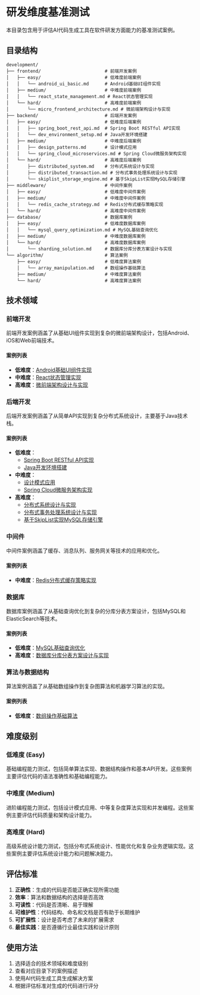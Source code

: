 # 研发维度基准测试

本目录包含用于评估AI代码生成工具在软件研发方面能力的基准测试案例。

## 目录结构

```
development/
├── frontend/                        # 前端开发案例
│   ├── easy/                        # 低难度前端案例
│   │   └── android_ui_basic.md      # Android基础UI组件实现
│   ├── medium/                      # 中难度前端案例
│   │   └── react_state_management.md # React状态管理实现
│   └── hard/                        # 高难度前端案例
│       └── micro_frontend_architecture.md # 微前端架构设计与实现
├── backend/                         # 后端开发案例
│   ├── easy/                        # 低难度后端案例
│   │   ├── spring_boot_rest_api.md  # Spring Boot RESTful API实现
│   │   └── dev_environment_setup.md # Java开发环境搭建
│   ├── medium/                      # 中难度后端案例
│   │   ├── design_patterns.md       # 设计模式应用
│   │   └── spring_cloud_microservices.md # Spring Cloud微服务架构实现
│   └── hard/                        # 高难度后端案例
│       ├── distributed_system.md    # 分布式系统设计与实现
│       ├── distributed_transaction.md # 分布式事务处理系统设计与实现
│       └── skiplist_storage_engine.md # 基于SkipList实现MySQL存储引擎
├── middleware/                      # 中间件案例
│   ├── easy/                        # 低难度中间件案例
│   ├── medium/                      # 中难度中间件案例
│   │   └── redis_cache_strategy.md  # Redis分布式缓存策略实现
│   └── hard/                        # 高难度中间件案例
├── database/                        # 数据库案例
│   ├── easy/                        # 低难度数据库案例
│   │   └── mysql_query_optimization.md # MySQL基础查询优化
│   ├── medium/                      # 中难度数据库案例
│   └── hard/                        # 高难度数据库案例
│       └── sharding_solution.md     # 数据库分库分表方案设计与实现
└── algorithm/                       # 算法案例
    ├── easy/                        # 低难度算法案例
    │   └── array_manipulation.md    # 数组操作基础算法
    ├── medium/                      # 中难度算法案例
    └── hard/                        # 高难度算法案例
```

## 技术领域

### 前端开发
前端开发案例涵盖了从基础UI组件实现到复杂的微前端架构设计，包括Android、iOS和Web前端技术。

#### 案例列表
- **低难度**：[Android基础UI组件实现](frontend/easy/android_ui_basic.md)
- **中难度**：[React状态管理实现](frontend/medium/react_state_management.md)
- **高难度**：[微前端架构设计与实现](frontend/hard/micro_frontend_architecture.md)

### 后端开发
后端开发案例涵盖了从简单API实现到复杂分布式系统设计，主要基于Java技术栈。

#### 案例列表
- **低难度**：
  - [Spring Boot RESTful API实现](backend/easy/spring_boot_rest_api.md)
  - [Java开发环境搭建](backend/easy/dev_environment_setup.md)
- **中难度**：
  - [设计模式应用](backend/medium/design_patterns.md)
  - [Spring Cloud微服务架构实现](backend/medium/spring_cloud_microservices.md)
- **高难度**：
  - [分布式系统设计与实现](backend/hard/distributed_system.md)
  - [分布式事务处理系统设计与实现](backend/hard/distributed_transaction.md)
  - [基于SkipList实现MySQL存储引擎](backend/hard/skiplist_storage_engine.md)

### 中间件
中间件案例涵盖了缓存、消息队列、服务网关等技术的应用和优化。

#### 案例列表
- **中难度**：[Redis分布式缓存策略实现](middleware/medium/redis_cache_strategy.md)

### 数据库
数据库案例涵盖了从基础查询优化到复杂的分库分表方案设计，包括MySQL和ElasticSearch等技术。

#### 案例列表
- **低难度**：[MySQL基础查询优化](database/easy/mysql_query_optimization.md)
- **高难度**：[数据库分库分表方案设计与实现](database/hard/sharding_solution.md)

### 算法与数据结构
算法案例涵盖了从基础数组操作到复杂图算法和机器学习算法的实现。

#### 案例列表
- **低难度**：[数组操作基础算法](algorithm/easy/array_manipulation.md)

## 难度级别

### 低难度 (Easy)
基础编程能力测试，包括简单算法实现、数据结构操作和基本API开发。这些案例主要评估代码的语法准确性和基础编程能力。

### 中难度 (Medium)
进阶编程能力测试，包括设计模式应用、中等复杂度算法实现和并发编程。这些案例主要评估代码质量和架构设计能力。

### 高难度 (Hard)
高级系统设计能力测试，包括分布式系统设计、性能优化和复杂业务逻辑实现。这些案例主要评估系统设计能力和问题解决能力。

## 评估标准

1. **正确性**：生成的代码是否能正确实现所需功能
2. **效率**：算法和数据结构的选择是否高效
3. **可读性**：代码是否清晰、易于理解
4. **可维护性**：代码结构、命名和文档是否有助于长期维护
5. **可扩展性**：设计是否考虑了未来的扩展需求
6. **最佳实践**：是否遵循行业最佳实践和设计原则

## 使用方法

1. 选择适合的技术领域和难度级别
2. 查看对应目录下的案例描述
3. 使用AI代码生成工具生成解决方案
4. 根据评估标准对生成的代码进行评分